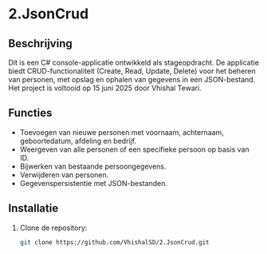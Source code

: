 # 2.JsonCrud

## Beschrijving
Dit is een C# console-applicatie ontwikkeld als stageopdracht. De applicatie biedt CRUD-functionaliteit (Create, Read, Update, Delete) voor het beheren van personen, met opslag en ophalen van gegevens in een JSON-bestand. Het project is voltooid op 15 juni 2025 door Vhishal Tewari.

## Functies
- Toevoegen van nieuwe personen met voornaam, achternaam, geboortedatum, afdeling en bedrijf.
- Weergeven van alle personen of een specifieke persoon op basis van ID.
- Bijwerken van bestaande persoongegevens.
- Verwijderen van personen.
- Gegevenspersistentie met JSON-bestanden.

## Installatie
1. Clone de repository:
   ```bash
   git clone https://github.com/VhishalSD/2.JsonCrud.git

   
